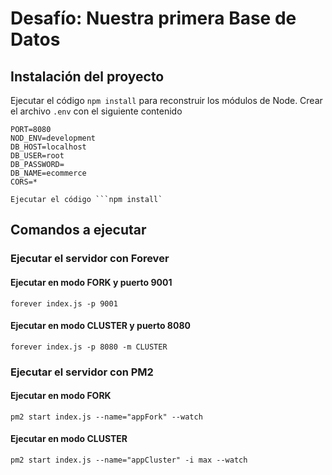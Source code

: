 # Desafío: Nuestra primera Base de Datos

## Instalación del proyecto

Ejecutar el código ```npm install``` para reconstruir los módulos de Node.
Crear el archivo ```.env``` con el siguiente contenido
~~~
PORT=8080
NOD_ENV=development
DB_HOST=localhost
DB_USER=root
DB_PASSWORD=
DB_NAME=ecommerce
CORS=*
~~~

~~~
Ejecutar el código ```npm install`
~~~

## Comandos a ejecutar


### Ejecutar el servidor con Forever
#### Ejecutar en modo FORK y puerto 9001
~~~
forever index.js -p 9001
~~~
#### Ejecutar en modo CLUSTER y puerto 8080
~~~
forever index.js -p 8080 -m CLUSTER
~~~

### Ejecutar el servidor con PM2
#### Ejecutar en modo FORK
~~~
pm2 start index.js --name="appFork" --watch
~~~

#### Ejecutar en modo CLUSTER
~~~
pm2 start index.js --name="appCluster" -i max --watch
~~~

